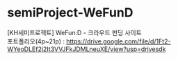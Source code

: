 # semiProject-WeFunD
[KH세미프로젝트] WeFun:D - 크라우드 펀딩 사이트
<br/>
포트폴리오(4p~21p) : https://drive.google.com/file/d/1Ft2-WYeoDLEf2j2It3VVJFkJDMLneuXE/view?usp=drivesdk
